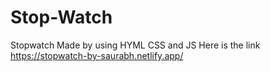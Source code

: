 # Stop-Watch
Stopwatch 
Made by using HYML CSS and JS
Here is the link 
https://stopwatch-by-saurabh.netlify.app/
